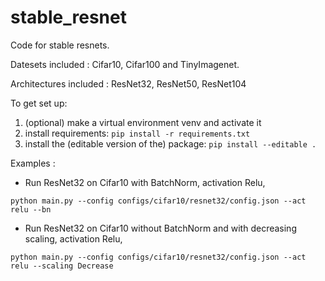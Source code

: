 # stable_resnet
Code for stable resnets.

Datesets included : Cifar10, Cifar100 and TinyImagenet.

Architectures included : ResNet32, ResNet50, ResNet104

To get set up:

1) (optional) make a virtual environment venv and activate it
2) install requirements: ```pip install -r requirements.txt```
3) install the (editable version of the) package: ```pip install --editable .```

Examples :

- Run ResNet32 on Cifar10 with BatchNorm, activation Relu, 

```python main.py --config configs/cifar10/resnet32/config.json --act relu --bn```

- Run ResNet32 on Cifar10 without BatchNorm and with decreasing scaling, activation Relu,

```python main.py --config configs/cifar10/resnet32/config.json --act relu --scaling Decrease```
